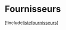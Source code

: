 # Fournisseurs

[!include[listefournisseurs](fournisseurs.listefournisseurs.autogen.md)]



































































































































